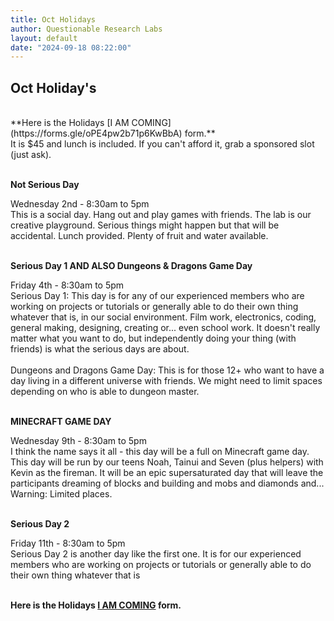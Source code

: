 ```yaml
---
title: Oct Holidays
author: Questionable Research Labs
layout: default
date: "2024-09-18 08:22:00"
---
```




## Oct Holiday's ##
<br>
**Here is the Holidays [I AM COMING](https://forms.gle/oPE4pw2b71p6KwBbA) form.**<br> 
It is $45 and lunch is included. If you can't afford it, grab a sponsored slot (just ask).
<br><br>

<p align="left"><b>Not Serious Day</b></p>
Wednesday 2nd - 8:30am to 5pm<br>
This is a social day. Hang out and play games with friends. The lab is our creative playground. Serious things might happen but that will be accidental. Lunch provided. Plenty of fruit and water available. <br><br>

<p align="left"><b>Serious Day 1 AND ALSO Dungeons & Dragons Game Day</b></p>
Friday 4th - 8:30am to 5pm<br> 
Serious Day 1: This day is for any of our experienced members who are working on projects or tutorials or generally able to do their own thing whatever that is, in our social environment. Film work, electronics, coding, general making, designing, creating or... even school work. It doesn't really matter what you want to do, but independently doing your thing (with friends) is what the serious days are about.<br><br>
Dungeons and Dragons Game Day:  This is for those 12+ who want to have a day living in a different universe with friends. We might need to limit spaces depending on who is able to dungeon master.<br><br>   

<p align="left"><b>MINECRAFT GAME DAY</b></p>
Wednesday 9th - 8:30am to 5pm<br> 
I think the name says it all - this day will be a full on Minecraft game day. This day will be run by our teens Noah, Tainui and Seven (plus helpers) with Kevin as the fireman. It will be an epic supersaturated day that will leave the participants dreaming of blocks and building and mobs and diamonds and...<br>
Warning: Limited places.  <br><br>

<p align="left"><b>Serious Day 2</b></p>
Friday 11th - 8:30am to 5pm<br> 
Serious Day 2 is another day like the first one. It is for our experienced members who are working on projects or tutorials or generally able to do their own thing whatever that is<br><br>  

**Here is the Holidays [I AM COMING](https://forms.gle/oPE4pw2b71p6KwBbA) form.**<br> 


